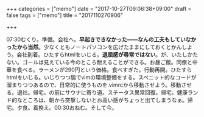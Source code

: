 +++
categories = ["memo"]
date = "2017-10-27T09:06:38+09:00"
draft = false
tags = ["memo"]
title = "2017110270906"

+++

07:30むくり。準備。会社へ。**早起きできなかった——なんの工夫もしていなかったから当然**。少なくともノートパソコンを広げたままにしておくとかんしよう。会社到着。ひたすらhtmlをいじる。**退屈感が尋常ではない**。が、いたしかたない。ゴールは見えている今のところ耐えることができる。お昼ご飯。同僚と中華を食べる。ラーメンが290円という価格。食べすぎた。行動再開。ひたすらhtmlをいじる。いじりつつ脇でvimの環境整備をする。スペニット的なコードが溜まりつつあるので、日常的に使うものを.vimrcから移動させよう。移動させる。退社。帰宅。の前にサウナに寄り道。ステータス異常回復。帰宅。健康ランド的なところは、朝から突撃しないとお高い感がちょっと出てしまうなぁ。帰宅。夕食。着換え。00:30おねむ。そして今。

